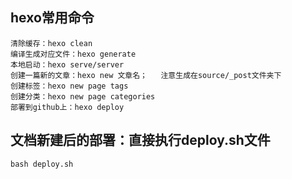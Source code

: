 ## hexo常用命令
``` text
清除缓存：hexo clean
编译生成对应文件：hexo generate
本地启动：hexo serve/server
创建一篇新的文章：hexo new 文章名；   注意生成在source/_post文件夹下
创建标签：hexo new page tags
创建分类：hexo new page categories
部署到github上：hexo deploy
```

## 文档新建后的部署：直接执行deploy.sh文件
```
bash deploy.sh
```